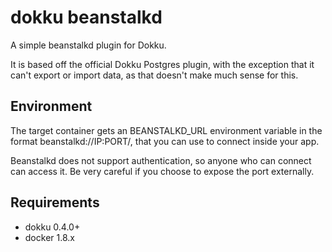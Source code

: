 # dokku beanstalkd

A simple beanstalkd plugin for Dokku.

It is based off the official Dokku Postgres plugin, with the exception
that it can't export or import data, as that doesn't make much sense for this.

## Environment

The target container gets an BEANSTALKD_URL environment variable in the format
beanstalkd://IP:PORT/, that you can use to connect inside your app.

Beanstalkd does not support authentication, so anyone who can connect can
access it. Be very careful if you choose to expose the port externally.

## Requirements

- dokku 0.4.0+
- docker 1.8.x

